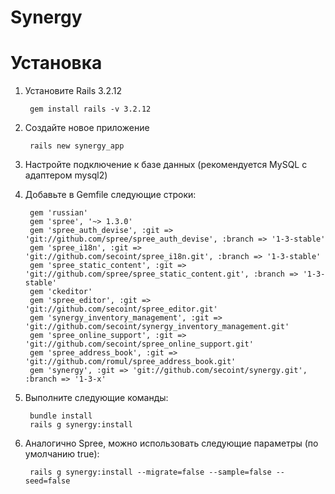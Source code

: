 Synergy
============


Установка
============

1. Установите Rails 3.2.12
    
        gem install rails -v 3.2.12
    
1. Создайте новое приложение
    
        rails new synergy_app
    
1. Настройте подключение к базе данных (рекомендуется MySQL с адаптером mysql2)
1. Добавьте в Gemfile следующие строки:
        
        gem 'russian'
        gem 'spree', '~> 1.3.0'
        gem 'spree_auth_devise', :git => 'git://github.com/spree/spree_auth_devise', :branch => '1-3-stable'
        gem 'spree_i18n', :git => 'git://github.com/secoint/spree_i18n.git', :branch => '1-3-stable'
        gem 'spree_static_content', :git => 'git://github.com/spree/spree_static_content.git', :branch => '1-3-stable'
        gem 'ckeditor'
        gem 'spree_editor', :git => 'git://github.com/secoint/spree_editor.git'
        gem 'synergy_inventory_management', :git => 'git://github.com/secoint/synergy_inventory_management.git'
        gem 'spree_online_support', :git => 'git://github.com/secoint/spree_online_support.git'
        gem 'spree_address_book', :git => 'git://github.com/romul/spree_address_book.git'
        gem 'synergy', :git => 'git://github.com/secoint/synergy.git', :branch => '1-3-x'
    
1. Выполните следующие команды:
    
        bundle install
        rails g synergy:install

1. Аналогично Spree, можно использовать следующие параметры (по умолчанию true):

        rails g synergy:install --migrate=false --sample=false --seed=false